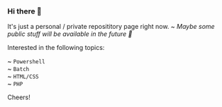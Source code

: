 ### Hi there 👋

It's just a personal / private reposititory page right now. ~ <i>Maybe some public stuff will be available in the future 🔮</i>


Interested in the following topics:

~ <code>Powershell</code><br>
~ <code>Batch</code><br>
~ <code>HTML/CSS</code><br>
~ <code>PHP</code>


Cheers!


